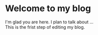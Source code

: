 # Welcome to my blog

I'm glad you are here. I plan to talk about ...\
This is the frist step of editing my blog.
